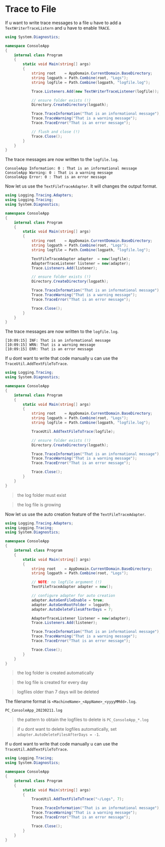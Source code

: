 # Trace to File

If u want to write trace messages to a file u have to add a `TextWriterTraceListern` and u have to enable `TRACE`.

```csharp
using System.Diagnostics;

namespace ConsoleApp
{
    internal class Program
    {
        static void Main(string[] args)
        {
            string root    = AppDomain.CurrentDomain.BaseDirectory;
            string logpath = Path.Combine(root, "Logs"); 
            string logfile = Path.Combine(logpath, "logfile.log");

            Trace.Listeners.Add(new TextWriterTraceListener(logfile));

            // ensure folder exists (!)
            Directory.CreateDirectory(logpath);

            Trace.TraceInformation("That is an informational message");
            Trace.TraceWarning("That is a warning message");
            Trace.TraceError("That is an error message");

            // flush and close (!)
            Trace.Close();
        }
    }
}
```

The trace messages are now written to the `logfile.log`.

```
ConsoleApp Information: 0 : That is an informational message
ConsoleApp Warning: 0 : That is a warning message
ConsoleApp Error: 0 : That is an error message
```

Now let us use the `TextFileTraceAdapter`. It will changes the output format.

```csharp
using Logging.Tracing.Adapters;
using Logging.Tracing;
using System.Diagnostics;

namespace ConsoleApp
{
    internal class Program
    {
        static void Main(string[] args)
        {
            string root    = AppDomain.CurrentDomain.BaseDirectory;
            string logpath = Path.Combine(root, "Logs");
            string logfile = Path.Combine(logpath, "logfile.log");

            TextFileTraceAdapter adapter  = new(logfile);
            AdapterTraceListener listener = new(adapter);
            Trace.Listeners.Add(listener);

            // ensure folder exists (!)
            Directory.CreateDirectory(logpath);

            Trace.TraceInformation("That is an informational message");
            Trace.TraceWarning("That is a warning message");
            Trace.TraceError("That is an error message");

            Trace.Close();
        }
    }
}
```

The trace messages are now written to the `logfile.log`.

```
[10:09:15] INF: That is an informational message
[10:09:15] WRN: That is a warning message
[10:09:15] ERR: That is an error message
```

If u dont want to write that code manually u can use the `TraceUtil.AddTextFileToTrace`.

```csharp
using Logging.Tracing;
using System.Diagnostics;

namespace ConsoleApp
{
    internal class Program
    {
        static void Main(string[] args)
        {
            string root    = AppDomain.CurrentDomain.BaseDirectory;
            string logpath = Path.Combine(root, "Logs");
            string logfile = Path.Combine(logpath, "logfile.log");

            TraceUtil.AddTextFileToTrace(logfile);

            // ensure folder exists (!)
            Directory.CreateDirectory(logpath);

            Trace.TraceInformation("That is an informational message");
            Trace.TraceWarning("That is a warning message");
            Trace.TraceError("That is an error message");

            Trace.Close();
        }
    }
}
```
> the log folder must exist

> the log file is growing

Now let us use the auto creation feature of the `TextFileTraceAdapter`.

```csharp
using Logging.Tracing.Adapters;
using Logging.Tracing;
using System.Diagnostics;

namespace ConsoleApp
{
    internal class Program
    {
        static void Main(string[] args)
        {
            string root    = AppDomain.CurrentDomain.BaseDirectory;
            string logpath = Path.Combine(root, "Logs");

            // NOTE: no logfile argument (!)
            TextFileTraceAdapter adapter = new();

            // configure adapter for auto creation
            adapter.AutoGenFileEnable = true;
            adapter.AutoGenRootFolder = logpath;
            adapter.AutoDeleteFilesAfterDays = 7;

            AdapterTraceListener listener = new(adapter);
            Trace.Listeners.Add(listener);

            Trace.TraceInformation("That is an informational message");
            Trace.TraceWarning("That is a warning message");
            Trace.TraceError("That is an error message");

            Trace.Close();
        }
    }
}
```

> the log folder is created automatically

> the log file is created for every day

> logfiles older than 7 days will be deleted

The filename format is `<MachineName>_<AppName>_<yyyyMMdd>.log`.

``PC_ConsoleApp_20230211.log``

> the pattern to obtain the logfiles to delete is ``PC_ConsoleApp_*.log``

> if u dont want to delete logfiles automatically, set `adapter.AutoDeleteFilesAfterDays = -1`.

If u dont want to write that code manually u can use the `TraceUtil.AddTextFileToTrace`.

```csharp
using Logging.Tracing;
using System.Diagnostics;

namespace ConsoleApp
{
    internal class Program
    {
        static void Main(string[] args)
        {
            TraceUtil.AddTextFileToTrace("~/Logs", 7);

            Trace.TraceInformation("That is an informational message");
            Trace.TraceWarning("That is a warning message");
            Trace.TraceError("That is an error message");

            Trace.Close();
        }
    }
}
```
